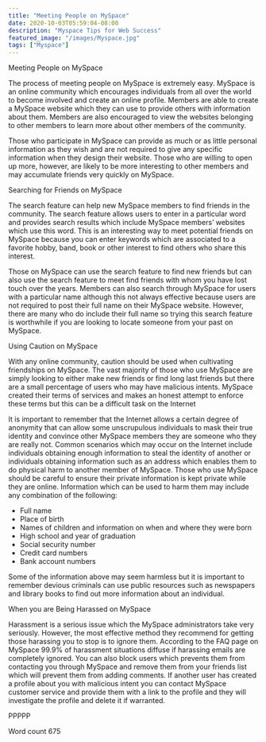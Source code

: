 ```yaml
---
title: "Meeting People on MySpace"
date: 2020-10-03T05:59:04-08:00
description: "Myspace Tips for Web Success"
featured_image: "/images/Myspace.jpg"
tags: ["Myspace"]
---
```


Meeting People on MySpace

The process of meeting people on MySpace is extremely easy. MySpace is an online community which encourages individuals from all over the world to become involved and create an online profile. Members are able to create a MySpace website which they can use to provide others with information about them. Members are also encouraged to view the websites belonging to other members to learn more about other members of the community. 

Those who participate in MySpace can provide as much or as little personal information as they wish and are not required to give any specific information when they design their website. Those who are willing to open up more, however, are likely to be more interesting to other members and may accumulate friends very quickly on MySpace. 

Searching for Friends on MySpace

The search feature can help new MySpace members to find friends in the community. The search feature allows users to enter in a particular word and provides search results which include MySpace members’ websites which use this word. This is an interesting way to meet potential friends on MySpace because you can enter keywords which are associated to a favorite hobby, band, book or other interest to find others who share this interest. 

Those on MySpace can use the search feature to find new friends but can also use the search feature to meet find friends with whom you have lost touch over the years. Members can also search through MySpace for users with a particular name although this not always effective because users are not required to post their full name on their MySpace website. However, there are many who do include their full name so trying this search feature is worthwhile if you are looking to locate someone from your past on MySpace. 

Using Caution on MySpace

With any online community, caution should be used when cultivating friendships on MySpace. The vast majority of those who use MySpace are simply looking to either make new friends or find long last friends but there are a small percentage of users who may have malicious intents. MySpace created their terms of services and makes an honest attempt to enforce these terms but this can be a difficult task on the Internet

It is important to remember that the Internet allows a certain degree of anonymity that can allow some unscrupulous individuals to mask their true identity and convince other MySpace members they are someone who they are really not. Common scenarios which may occur on the Internet include individuals obtaining enough information to steal the identity of another or individuals obtaining information such as an address which enables them to do physical harm to another member of MySpace. Those who use MySpace should be careful to ensure their private information is kept private while they are online. Information which can be used to harm them may include any combination of the following:

* Full name
* Place of birth
* Names of children and information on when and where they were born
* High school and year of graduation
* Social security number
* Credit card numbers
* Bank account numbers

Some of the information above may seem harmless but it is important to remember devious criminals can use public resources such as newspapers and library books to find out more information about an individual. 

When you are Being Harassed on MySpace

Harassment is a serious issue which the MySpace administrators take very seriously. However, the most effective method they recommend for getting those harassing you to stop is to ignore them. According to the FAQ page on MySpace 99.9% of harassment situations diffuse if harassing emails are completely ignored. You can also block users which prevents them from contacting you through MySpace and remove them from your friends list which will prevent them from adding comments. If another user has created a profile about you with malicious intent you can contact MySpace customer service and provide them with a link to the profile and they will investigate the profile and delete it if warranted.

PPPPP

Word count 675






